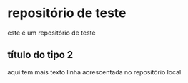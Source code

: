 # repositório de teste
este é um repositório de teste
## título do tipo 2
aqui tem mais texto
linha acrescentada no repositório local 